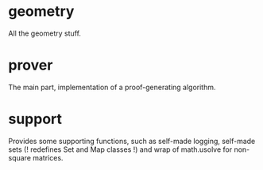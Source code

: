 # geometry

All the geometry stuff.

# prover

The main part, implementation of a proof-generating algorithm.

# support

Provides some supporting functions, such as self-made logging,
self-made sets (! redefines Set and Map classes !) and wrap of math.usolve for non-square matrices.
